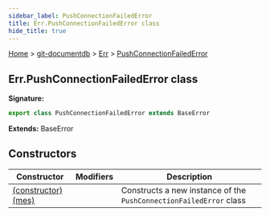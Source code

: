 ```yaml
---
sidebar_label: PushConnectionFailedError
title: Err.PushConnectionFailedError class
hide_title: true
---
```


[Home](./index.md) &gt; [git-documentdb](./git-documentdb.md) &gt; [Err](./git-documentdb.err.md) &gt; [PushConnectionFailedError](./git-documentdb.err.pushconnectionfailederror.md)

## Err.PushConnectionFailedError class


<b>Signature:</b>

```typescript
export class PushConnectionFailedError extends BaseError 
```
<b>Extends:</b> BaseError

## Constructors

|  Constructor | Modifiers | Description |
|  --- | --- | --- |
|  [(constructor)(mes)](./git-documentdb.err.pushconnectionfailederror._constructor_.md) |  | Constructs a new instance of the <code>PushConnectionFailedError</code> class |

